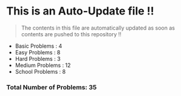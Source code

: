 # This is an Auto-Update file !!
> The contents in this file are automatically updated as soon as contents are pushed to this repository !!
* Basic Problems : 4
* Easy Problems : 8
* Hard Problems : 3
* Medium Problems : 12
* School Problems : 8

### Total Number of Problems: 35
